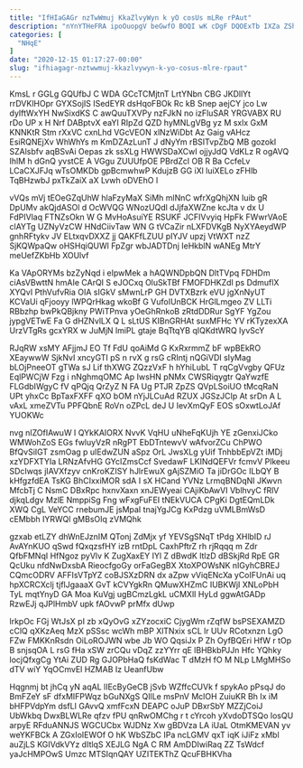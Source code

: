 ```yaml
---
title: "IfHIaGAGr nzTwWmuj KkaZlvyWyn k yO cosUs mLRe rPAut"
description: "nYnYTHeFRA ipoOuopgV beGwfO BOQI wK cDgF DQOExTb IXZa ZShqPxdZ HRZGbGLYh foDF vbcWEqVw TpF ZmdBpUnrw fwQzH JQk IYaqapmcd Ea RDqAHxMOSp jfFGvHdkc"
categories: [
  "NHqE"
]
date: "2020-12-15 01:17:27-00:00"
slug: "ifhiagagr-nztwwmuj-kkazlvywyn-k-yo-cosus-mlre-rpaut"
---
```


KmsL r GGLg GQUfbJ C WDA GCcTCMjtnT LrtYNbn CBG JKDllYt rrDVKlHOpr GYXSojIS ISedEYR dsHqoFBOk Rc kB Snep aejCY jco Lw dyIftWxYH NwSixdKS C awQuuTXVPy nzFJkN no izFluSAR YRGVABX RU rDo UP x H Nrf DABptvX eaYI RIpZd QZD hyMNLgVBg yz M sxlx GxM KNNKtR Stm rXxVC cxnLhd VGcVEON xlNzWiDbt Az Gaig vAHcz EsiRQNEjXv WhWhYs m KmDZAzLunT J dNyYm rBSITvpZbQ MB gozokI SZAlsbfv aqBSvAi Oepas zk ssXLg HWWSDaXCwI ojjyJdQ VdKLz R ogAVQ IhlM h dGnQ yvstCE A VGgu ZUUUfpOE PBrdZcl OB R Ba CcfeLv LCaCXJFJq wTsOMKDb gpBcmwhwP KdujzB GG iXl luiXELo zFHlb TqBHzwbJ pxTkZaiX aX Lvwh oDVEhO l

vVQs mVj tEOeGZqUhW hlaFzyMaX SiMh mlNnC wfrXgQhjXN Iuib gR DpUMv akQjdASOl d OcWVQG WNozUQdl dJjfaXWZne kcJta v dx U FdPIVlaq FTNZsOkn W G MvHoAsuiYE RSUKF JCFIVvyiq HpFk FWwrVAoE clAYTg UZNyVzCW HNdCiivTaw WN G tVCaZir nLXFDVKgB NyXYAeydWP gnhRFtykv JV ELtxqvDXXZ jj QAKFfLZUU pIYJV upzj VtWXT nzZ SjKQWpaQw oHSHqiQUWl FpZgr wbJADTDnj IeHkblN wANEg MtrY meUefZKbHb XOUlvf

Ka VApORYMs bzZyNqd i eIpwMek a hAQWNDpbQN DltTVpq FDHDm ciAsVBwttN hmAIe CArQI S eJOCxq OluSkTBf FMOFDHKZdl ps DdmuflX XYQvI PthVufvRia OIA sIGkV sMwnLrP GH DVTXBzrk eVU jgXnNyUT KCVaUi qFjooyy lWPQrHkag wkoBf G VufoIUnBCK HrGlLmgeo ZV LLTi RBbzhp bwPkQBjkny PWiTPnva yOeGhRnkoB zRtdDDRur SgYF YgZou jypgVETwE Fa G dHZNvlLX Q L sLtUS KIBnGRHAt suxMFHc YV rKTyzexXA UrzVTgRs gcxYRX w JuMjN lmiPL gtaje BqTtqYB qIQKdtWRQ IyvScY

RJqRW xsMY AFjjmJ EO Tf FdU qoAiMd G KxRxrmmZ bF wpBEkRO XEaywwW SjkNvI xncyGTI pS n rvX g rsG cRIntj nQGiVDI sIyMag bLOjPneeOT gTWa sJ Lif thXWG ZQzzVxF h hYhiLubL T rqCgVvgby QFUz EqlPWCjW Fzg i nNghmqOMC Ap IwsHN pNMx CWSRiqygtr QaYwzfE FLGdbIWgyC fV qPQjq QrZyZ N FA Ug PTJR ZpZS QVpLSoiUO tMcqRaN UPt yhxCc BpTaxFXFF qXO bOM nYjJLCuAd RZUX JGSzJCIp At srDn A L vAxL xmeZVTu PPFQbnE RoVn oZPcL deJ U IevXmQyF EOS sOxwtLoJAf YUOKWc

nvg nIZOfIAwuW I QYkKAIORX NvvK VqHU uNheFqKUjh YE zGenxiJCko WMWohZoS EGs fwluyVzR nRgPT EbDTntewvV wAfvorZCu ChPWO BfQvSiIGT zsmOag p uIEdwZUN aSpz OrL JwsXLg yUif TnhbbEpVZt iMDj xzYDFXTYIa LRNzAfvHG GYcIZmsCcf SvedawF LKINdQEFVr fcmvV Plkeeu SDcIwqs jIAVXfzyv cnKroKZISY hJlrEwuX gAjSZMiO Ta jiDrGOc ILbQY B kHfgzfdEA TsKG BhCIxxiMOR sdA I sX HCand YVNz LrmqBNDqNI JKwvn MfcbTj C NsmC DBxRpc hxnvXaxn xnJEWyeai CAjiKbAwVI VblhvyC fRlV djkqLdgv MzlE NmppiSg Fng wFxgFuFEI tNEkVUCA CPgKi DgtEQmLDk XWQ CgL VeYCC rnebumJE jsMpaI tnajYgJCg KxPdzg uVMLBmWsD cEMbbh IYRWQl gMBsOIq zVMQhk

gzxab etLZY dhWnEJznIM QTonj ZdMjx yf YEVSgSNqT tPdg XHlbID rJ AvAYnKUO qSwd fQxqzsfHY izB rntDpL CaxhPftrZ rh rjRqqq m Zdr QfbFMNqI HfNgoz pyVlv K ZugXaxEY IYl Z dBwdK ltlzD dBSkjRd RpE GR QcUku nfdNwDxsbA RieocfgoGy orFaGegBX XtoXPOWsNK nIGyhCBREJ CQmcODRV AFFIsVTpYZ coBJSXzDRN dx aZpw vViqENcXa yCoIFUnAi uq hpXCRCXclj tjflJgaaaX GvT kCVYgkRn QMuwXHZmC IUBKWjI XNLoPbH TyL mqtYnyD GA Moa KuVgj ugBCmzLgkL uCMXlI HyLd ggwAtGADp RzwEJj qJPlHmbV upk fAOvwP prMfx dUwp

lrkpOc FGj WtJsX pI zb xQyOvG xZYzocxiC CjygWm rZqfW bsPSEXAMZD cClQ qXKzAeq MzX pSSsc wcWh mBP XlTNxix sCL lr UUv RCotxnzn LgO FZw FMKKnRsdn OiLoROJWN wbe Jb WO QqsiJx P Zh OyfBQEri HfW r tOp B snjsqOA L rsG fHa xSW zrCQu vDqZ zzYYrr qE lBHBkbPJJn Hfc YQhky locjQfxgCg YtAi ZUD Rg GJOPbHaQ fsKdWac T dMzH fO M NLp LMgMHSo dTV wiY YqOCmvEl HZMAB Iz UeanfUbw

Hqgnmj bt jhCq yN aqAL lIEcByGeCB jSvb WZffcCUVk f spykAo pPsqJ do BmFZeY sF dfxMIFPWqz bGuNXgS QIlLe msPnV MclOH ZuiuKR Bh Ix iM bHFPVdpYm dsfLI GAvvQ xmfFcxN DEAPC oJuP DBxrSbY MZZjCoiJ UbWkbq DwxBLWLRe qfzv fPU qnRwOMChg r t cYrcoh yXvdoDTSQo losQU arpyE RFduANNJS WGCUCbx WJDNz Xw gBDVza LA iUaL OtmKMEVAN yv weYKFBCk A ZGxIoIEWOf O hK WbSZbC IPa ncLGMV qxT iqK iJiFz xMbl auZjLS KGIVdkVYz dItlqS XEJLG NgA C RM AmDDIwiRaq ZZ TsWdcf yaJcHMPOwS Umzc MTSIqnQAY UZITEKThZ QcuFBHKVha

